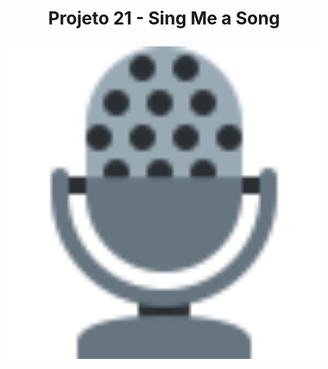 # <p align = "center"> Projeto 21 - Sing Me a Song </p>
<p align="center">
<img height="500px" src="https://raw.githubusercontent.com/lguilhermefl/projeto21-singmeasong/main/mic.svg" />
</p>
